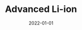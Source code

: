 ---
title: Advanced Li-ion 
summary: Write about your project here...
tags:
  - ALB
date: 2022-01-01
external_link: http://github.com
design:
  view: 1
  columns: '1'
---
